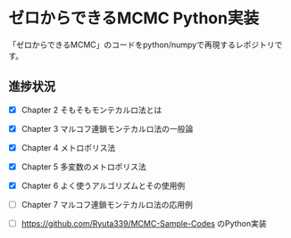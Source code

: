 # ゼロからできるMCMC Python実装

「ゼロからできるMCMC」のコードをpython/numpyで再現するレポジトリです。

## 進捗状況

- [x] Chapter 2 そもそもモンテカルロ法とは
- [x] Chapter 3 マルコフ連鎖モンテカルロ法の一般論
- [x] Chapter 4 メトロポリス法
- [x] Chapter 5 多変数のメトロポリス法
- [x] Chapter 6 よく使うアルゴリズムとその使用例
- [ ] Chapter 7 マルコフ連鎖モンテカルロ法の応用例
- [ ] https://github.com/Ryuta339/MCMC-Sample-Codes のPython実装

